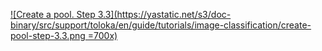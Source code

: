 [![Create a pool. Step 3.3](https://yastatic.net/s3/doc-binary/src/support/toloka/en/guide/tutorials/image-classification/create-pool-step-3.3.png =700x)](https://yastatic.net/s3/doc-binary/src/support/toloka/en/guide/tutorials/image-classification/create-pool-step-3.3.png)